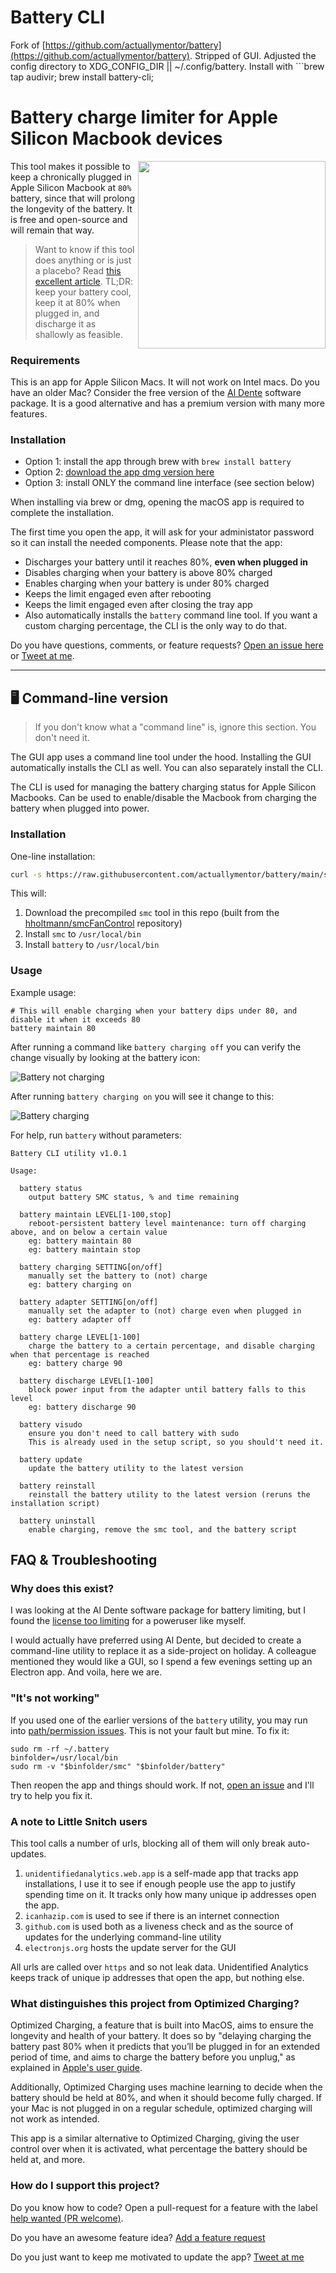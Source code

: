 # Battery CLI

Fork of [https://github.com/actuallymentor/battery](https://github.com/actuallymentor/battery).
Stripped of GUI. Adjusted the config directory to XDG_CONFIG_DIR || ~/.config/battery.
Install with ```brew tap audivir; brew install battery-cli;

# Battery charge limiter for Apple Silicon Macbook devices

<img width="300px" align="right" src="./screenshots/tray.png"/>This tool makes it possible to keep a chronically plugged in Apple Silicon Macbook at `80%` battery, since that will prolong the longevity of the battery. It is free and open-source and will remain that way.

> Want to know if this tool does anything or is just a placebo? Read [this excellent article](https://batteryuniversity.com/article/bu-808-how-to-prolong-lithium-based-batteries). TL;DR: keep your battery cool, keep it at 80% when plugged in, and discharge it as shallowly as feasible.

### Requirements

This is an app for Apple Silicon Macs. It will not work on Intel macs. Do you have an older Mac? Consider the free version of the [Al Dente](https://apphousekitchen.com/) software package. It is a good alternative and has a premium version with many more features.

### Installation

- Option 1: install the app through brew with `brew install battery`
- Option 2: [download the app dmg version here](https://github.com/actuallymentor/battery/releases/)
- Option 3: install ONLY the command line interface (see section below)

When installing via brew or dmg, opening the macOS app is required to complete the installation.

The first time you open the app, it will ask for your administator password so it can install the needed components. Please note that the app:

- Discharges your battery until it reaches 80%, **even when plugged in**
- Disables charging when your battery is above 80% charged
- Enables charging when your battery is under 80% charged
- Keeps the limit engaged even after rebooting
- Keeps the limit engaged even after closing the tray app
- Also automatically installs the `battery` command line tool. If you want a custom charging percentage, the CLI is the only way to do that.

Do you have questions, comments, or feature requests? [Open an issue here](https://github.com/actuallymentor/battery/issues) or [Tweet at me](https://twitter.com/actuallymentor).

---

## 🖥 Command-line version

> If you don't know what a "command line" is, ignore this section. You don't need it.

The GUI app uses a command line tool under the hood. Installing the GUI automatically installs the CLI as well. You can also separately install the CLI.

The CLI is used for managing the battery charging status for Apple Silicon Macbooks. Can be used to enable/disable the Macbook from charging the battery when plugged into power.

### Installation

One-line installation:

```bash
curl -s https://raw.githubusercontent.com/actuallymentor/battery/main/setup.sh | bash
```

This will:

1. Download the precompiled `smc` tool in this repo (built from the [hholtmann/smcFanControl](https://github.com/hholtmann/smcFanControl.git) repository)
2. Install `smc` to `/usr/local/bin`
3. Install `battery` to `/usr/local/bin`

### Usage

Example usage:

```shell
# This will enable charging when your battery dips under 80, and disable it when it exceeds 80
battery maintain 80
```

After running a command like `battery charging off` you can verify the change visually by looking at the battery icon:

![Battery not charging](./screenshots/not-charging-screenshot.png)

After running `battery charging on` you will see it change to this:

![Battery charging](./screenshots/charging-screenshot.png)

For help, run `battery` without parameters:

```
Battery CLI utility v1.0.1

Usage:

  battery status
    output battery SMC status, % and time remaining

  battery maintain LEVEL[1-100,stop]
    reboot-persistent battery level maintenance: turn off charging above, and on below a certain value
    eg: battery maintain 80
    eg: battery maintain stop

  battery charging SETTING[on/off]
    manually set the battery to (not) charge
    eg: battery charging on

  battery adapter SETTING[on/off]
    manually set the adapter to (not) charge even when plugged in
    eg: battery adapter off

  battery charge LEVEL[1-100]
    charge the battery to a certain percentage, and disable charging when that percentage is reached
    eg: battery charge 90

  battery discharge LEVEL[1-100]
    block power input from the adapter until battery falls to this level
    eg: battery discharge 90

  battery visudo
    ensure you don't need to call battery with sudo
    This is already used in the setup script, so you should't need it.

  battery update
    update the battery utility to the latest version

  battery reinstall
    reinstall the battery utility to the latest version (reruns the installation script)

  battery uninstall
    enable charging, remove the smc tool, and the battery script
```

## FAQ & Troubleshooting

### Why does this exist?

I was looking at the Al Dente software package for battery limiting, but I found the [license too limiting](https://github.com/davidwernhart/AlDente/discussions/558) for a poweruser like myself.

I would actually have preferred using Al Dente, but decided to create a command-line utility to replace it as a side-project on holiday. A colleague mentioned they would like a GUI, so I spend a few evenings setting up an Electron app. And voila, here we are.

### "It's not working"

If you used one of the earlier versions of the `battery` utility, you may run into [path/permission issues](https://github.com/actuallymentor/battery/issues/8). This is not your fault but mine. To fix it:

```
sudo rm -rf ~/.battery
binfolder=/usr/local/bin
sudo rm -v "$binfolder/smc" "$binfolder/battery"
```

Then reopen the app and things should work. If not, [open an issue](https://github.com/actuallymentor/battery/issues/new/choose) and I'll try to help you fix it.

### A note to Little Snitch users

This tool calls a number of urls, blocking all of them will only break auto-updates.

1. `unidentifiedanalytics.web.app` is a self-made app that tracks app installations, I use it to see if enough people use the app to justify spending time on it. It tracks only how many unique ip addresses open the app.
1. `icanhazip.com` is used to see if there is an internet connection
1. `github.com` is used both as a liveness check and as the source of updates for the underlying command-line utility
1. `electronjs.org` hosts the update server for the GUI

All urls are called over `https` and so not leak data. Unidentified Analytics keeps track of unique ip addresses that open the app, but nothing else.

### What distinguishes this project from Optimized Charging?

Optimized Charging, a feature that is built into MacOS, aims to ensure the longevity and health of your battery. It does so by "delaying charging the battery past 80% when it predicts that you’ll be plugged in for an extended period of time, and aims to charge the battery before you unplug," as explained in [Apple's user guide](https://support.apple.com/en-ca/guide/mac-help/mchlfc3b7879/mac#:~:text=Optimized%20Battery%20Charging%3A%20To%20reduce,the%20battery%20before%20you%20unplug.).

Additionally, Optimized Charging uses machine learning to decide when the battery should be held at 80%, and when it should become fully charged. If your Mac is not plugged in on a regular schedule, optimized charging will not work as intended.

This app is a similar alternative to Optimized Charging, giving the user control over when it is activated, what percentage the battery should be held at, and more.

### How do I support this project?

Do you know how to code? Open a pull-request for a feature with the label [help wanted (PR welcome)](https://github.com/actuallymentor/battery/labels/help%20wanted%20%28PR%20welcome%29).

Do you have an awesome feature idea? [Add a feature request](https://github.com/actuallymentor/battery/issues/new/choose)

Do you just want to keep me motivated to update the app? [Tweet at me](https://twitter.com/actuallymentor)
